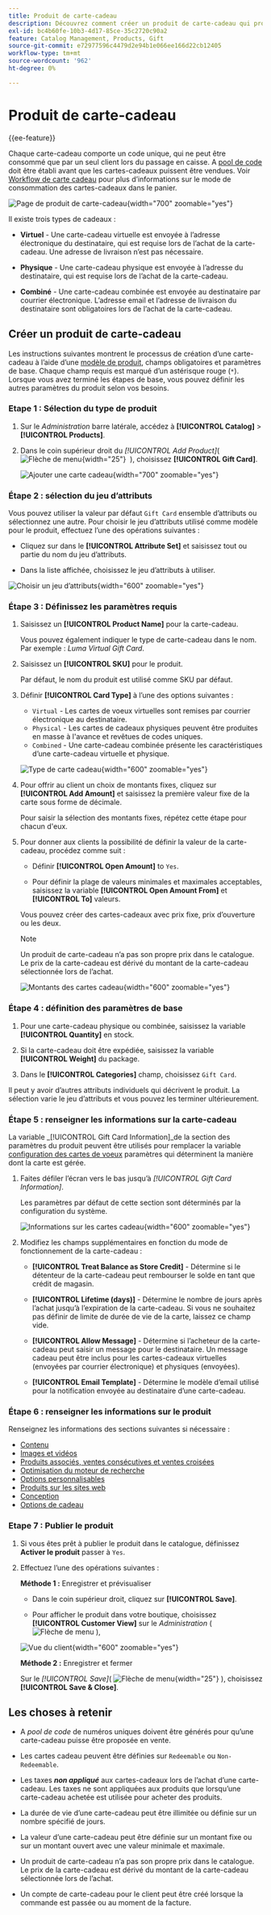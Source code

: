 ```yaml
---
title: Produit de carte-cadeau
description: Découvrez comment créer un produit de carte-cadeau qui produit un code unique à racheter par un client destinataire lors de son passage en caisse.
exl-id: bc4b60fe-10b3-4d17-85ce-35c2720c90a2
feature: Catalog Management, Products, Gift
source-git-commit: e72977596c4479d2e94b1e066ee166d22cb12405
workflow-type: tm+mt
source-wordcount: '962'
ht-degree: 0%

---
```


# Produit de carte-cadeau

{{ee-feature}}

Chaque carte-cadeau comporte un code unique, qui ne peut être consommé que par un seul client lors du passage en caisse. A [pool de code](../stores-purchase/product-gift-card-accounts.md#step-3-establish-the-gift-card-code-pool) doit être établi avant que les cartes-cadeaux puissent être vendues. Voir [Workflow de carte cadeau](../stores-purchase/product-gift-card-workflow.md) pour plus d’informations sur le mode de consommation des cartes-cadeaux dans le panier.

![Page de produit de carte-cadeau](./assets/storefront-giftcard-product-page.png){width="700" zoomable="yes"}

Il existe trois types de cadeaux :

- **Virtuel** - Une carte-cadeau virtuelle est envoyée à l’adresse électronique du destinataire, qui est requise lors de l’achat de la carte-cadeau. Une adresse de livraison n’est pas nécessaire.

- **Physique** - Une carte-cadeau physique est envoyée à l’adresse du destinataire, qui est requise lors de l’achat de la carte-cadeau.

- **Combiné** - Une carte-cadeau combinée est envoyée au destinataire par courrier électronique. L’adresse email et l’adresse de livraison du destinataire sont obligatoires lors de l’achat de la carte-cadeau.

## Créer un produit de carte-cadeau

Les instructions suivantes montrent le processus de création d’une carte-cadeau à l’aide d’une [modèle de produit](attribute-sets.md), champs obligatoires et paramètres de base. Chaque champ requis est marqué d’un astérisque rouge (`*`). Lorsque vous avez terminé les étapes de base, vous pouvez définir les autres paramètres du produit selon vos besoins.

### Etape 1 : Sélection du type de produit

1. Sur le _Administration_ barre latérale, accédez à **[!UICONTROL Catalog]** > **[!UICONTROL Products]**.

1. Dans le coin supérieur droit du _[!UICONTROL Add Product]_( ![Flèche de menu](../assets/icon-menu-down-arrow-red.png){width="25"}  ), choisissez **[!UICONTROL Gift Card]**.

   ![Ajouter une carte cadeau](./assets/product-add-gift-card.png){width="700" zoomable="yes"}

### Étape 2 : sélection du jeu d’attributs

Vous pouvez utiliser la valeur par défaut `Gift Card` ensemble d’attributs ou sélectionnez une autre. Pour choisir le jeu d’attributs utilisé comme modèle pour le produit, effectuez l’une des opérations suivantes :

- Cliquez sur dans le **[!UICONTROL Attribute Set]** et saisissez tout ou partie du nom du jeu d’attributs.

- Dans la liste affichée, choisissez le jeu d’attributs à utiliser.

![Choisir un jeu d’attributs](./assets/product-create-choose-attribute-set-gift-card.png){width="600" zoomable="yes"}

### Étape 3 : Définissez les paramètres requis

1. Saisissez un **[!UICONTROL Product Name]** pour la carte-cadeau.

   Vous pouvez également indiquer le type de carte-cadeau dans le nom. Par exemple : _Luma Virtual Gift Card_.

1. Saisissez un **[!UICONTROL SKU]** pour le produit.

   Par défaut, le nom du produit est utilisé comme SKU par défaut.

1. Définir **[!UICONTROL Card Type]** à l’une des options suivantes :

   - `Virtual` - Les cartes de voeux virtuelles sont remises par courrier électronique au destinataire.
   - `Physical` - Les cartes de cadeaux physiques peuvent être produites en masse à l&#39;avance et revêtues de codes uniques.
   - `Combined` - Une carte-cadeau combinée présente les caractéristiques d’une carte-cadeau virtuelle et physique.

   ![Type de carte cadeau](./assets/product-create-gift-card-type.png){width="600" zoomable="yes"}

1. Pour offrir au client un choix de montants fixes, cliquez sur **[!UICONTROL Add Amount]** et saisissez la première valeur fixe de la carte sous forme de décimale.

   Pour saisir la sélection des montants fixes, répétez cette étape pour chacun d&#39;eux.

1. Pour donner aux clients la possibilité de définir la valeur de la carte-cadeau, procédez comme suit :

   - Définir **[!UICONTROL Open Amount]** to `Yes`.

   - Pour définir la plage de valeurs minimales et maximales acceptables, saisissez la variable **[!UICONTROL Open Amount From]** et **[!UICONTROL To]** valeurs.

   Vous pouvez créer des cartes-cadeaux avec prix fixe, prix d’ouverture ou les deux.

   >[!NOTE]
   >
   >Un produit de carte-cadeau n’a pas son propre prix dans le catalogue. Le prix de la carte-cadeau est dérivé du montant de la carte-cadeau sélectionnée lors de l’achat.

   ![Montants des cartes cadeau](./assets/product-create-gift-card-amounts.png){width="600" zoomable="yes"}

### Étape 4 : définition des paramètres de base

1. Pour une carte-cadeau physique ou combinée, saisissez la variable **[!UICONTROL Quantity]** en stock.

1. Si la carte-cadeau doit être expédiée, saisissez la variable **[!UICONTROL Weight]** du package.

1. Dans le **[!UICONTROL Categories]** champ, choisissez `Gift Card`.

Il peut y avoir d’autres attributs individuels qui décrivent le produit. La sélection varie le jeu d’attributs et vous pouvez les terminer ultérieurement.

### Étape 5 : renseigner les informations sur la carte-cadeau

La variable _[!UICONTROL Gift Card Information]_de la section des paramètres du produit peuvent être utilisés pour remplacer la variable [configuration des cartes de voeux](../configuration-reference/sales/gift-cards.md) paramètres qui déterminent la manière dont la carte est gérée.

1. Faites défiler l’écran vers le bas jusqu’à _[!UICONTROL Gift Card Information]_.

   Les paramètres par défaut de cette section sont déterminés par la configuration du système.

   ![Informations sur les cartes cadeau](./assets/product-gift-card-information.png){width="600" zoomable="yes"}

1. Modifiez les champs supplémentaires en fonction du mode de fonctionnement de la carte-cadeau :

   - **[!UICONTROL Treat Balance as Store Credit]** - Détermine si le détenteur de la carte-cadeau peut rembourser le solde en tant que crédit de magasin.

   - **[!UICONTROL Lifetime (days)]** - Détermine le nombre de jours après l’achat jusqu’à l’expiration de la carte-cadeau. Si vous ne souhaitez pas définir de limite de durée de vie de la carte, laissez ce champ vide.

   - **[!UICONTROL Allow Message]** - Détermine si l’acheteur de la carte-cadeau peut saisir un message pour le destinataire. Un message cadeau peut être inclus pour les cartes-cadeaux virtuelles (envoyées par courrier électronique) et physiques (envoyées).

   - **[!UICONTROL Email Template]** - Détermine le modèle d’email utilisé pour la notification envoyée au destinataire d’une carte-cadeau.

### Étape 6 : renseigner les informations sur le produit

Renseignez les informations des sections suivantes si nécessaire :

- [Contenu](product-content.md)
- [Images et vidéos](product-images-and-video.md)
- [Produits associés, ventes consécutives et ventes croisées](related-products-up-sells-cross-sells.md)
- [Optimisation du moteur de recherche](product-search-engine-optimization.md)
- [Options personnalisables](settings-advanced-custom-options.md)
- [Produits sur les sites web](settings-basic-websites.md)
- [Conception](settings-advanced-design.md)
- [Options de cadeau](product-gift-options.md)

### Etape 7 : Publier le produit

1. Si vous êtes prêt à publier le produit dans le catalogue, définissez **Activer le produit** passer à `Yes`.

1. Effectuez l’une des opérations suivantes :

   **Méthode 1 :** Enregistrer et prévisualiser

   - Dans le coin supérieur droit, cliquez sur **[!UICONTROL Save]**.

   - Pour afficher le produit dans votre boutique, choisissez **[!UICONTROL Customer View]** sur le _Administration_ ( ![Flèche de menu](../assets/icon-menu-down-arrow-black.png) ),

   ![Vue du client](./assets/product-admin-customer-view.png){width="600" zoomable="yes"}

   **Méthode 2 :** Enregistrer et fermer

   Sur le _[!UICONTROL Save]_( ![Flèche de menu](../assets/icon-menu-down-arrow-red.png){width="25"} ), choisissez **[!UICONTROL Save & Close]**.

## Les choses à retenir

- A _pool de code_ de numéros uniques doivent être générés pour qu’une carte-cadeau puisse être proposée en vente.

- Les cartes cadeau peuvent être définies sur `Redeemable` ou `Non-Redeemable`.

- Les taxes **_non appliqué_** aux cartes-cadeaux lors de l’achat d’une carte-cadeau. Les taxes ne sont appliquées aux produits que lorsqu’une carte-cadeau achetée est utilisée pour acheter des produits.

- La durée de vie d’une carte-cadeau peut être illimitée ou définie sur un nombre spécifié de jours.

- La valeur d’une carte-cadeau peut être définie sur un montant fixe ou sur un montant ouvert avec une valeur minimale et maximale.

- Un produit de carte-cadeau n’a pas son propre prix dans le catalogue. Le prix de la carte-cadeau est dérivé du montant de la carte-cadeau sélectionnée lors de l’achat.

- Un compte de carte-cadeau pour le client peut être créé lorsque la commande est passée ou au moment de la facture.
